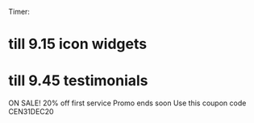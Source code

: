 Timer:
# till 9.15 icon widgets
# till 9.45 testimonials
ON SALE!
20% off first service 
Promo ends soon 
Use this coupon code 
CEN31DEC20
